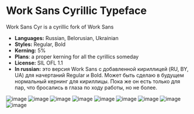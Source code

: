 # Work Sans Cyrillic Typeface
Work Sans Cyr is a cyrillic fork of Work Sans
  
- **Languages:** Russian, Belorusian, Ukrainian
- **Styles:** Regular, Bold
- **Kerning:** 5%
- **Plans**: a proper kerning for all the cyrillics someday
- **License:** SIL OFL 1.1
- **In russian:** это версия Work Sans с добавленной кириллицей (RU, BY, UA) для начертаний Regular и Bold. Может быть cделаю в будущем нормальный кернинг для кириллицы. Пока же он есть только для пар, что бросались в глаза по ходу работы, но не более.


![image](https://github.com/user-attachments/assets/9d9e7853-e202-428a-9511-02fc9ad59c12)
![image](https://github.com/user-attachments/assets/632a6657-d350-43aa-93d0-603518473852)
![image](https://github.com/user-attachments/assets/a4ccf629-e3df-44f0-b4e0-a9cf6edae95a)
![image](https://github.com/user-attachments/assets/6537e31e-f7b0-49ae-8113-09c9f4948362)
![image](https://github.com/user-attachments/assets/287b4b32-a607-46b0-b889-4bafd6c86e13)
![image](https://github.com/user-attachments/assets/57c742bc-e4e7-4272-b01e-b4227f849a66)
![image](https://github.com/user-attachments/assets/1bc158bd-53dc-44c3-ba48-42fa083fa944)
![image](https://github.com/user-attachments/assets/cd2839af-529c-48e9-bd4d-2329a6bb6fe2)
![image](https://github.com/user-attachments/assets/1b2b2c69-5366-46e6-bbb9-cd21d77c27cd)


